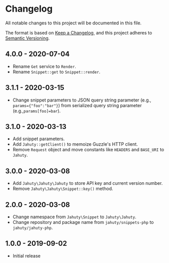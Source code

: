 # Changelog
All notable changes to this project will be documented in this file.

The format is based on [Keep a Changelog](https://keepachangelog.com/en/1.0.0/),
and this project adheres to [Semantic Versioning](https://semver.org/spec/v2.0.0.html).

## 4.0.0 - 2020-07-04

- Rename `Get` service to `Render`.
- Rename `Snippet::get` to `Snippet::render`.

## 3.1.1 - 2020-03-15

- Change snippet parameters to JSON query string parameter (e.g., `params={"foo":"bar"}`) from serialized query string parameter (e.g.,`params[foo]=bar`).

## 3.1.0 - 2020-03-13

- Add snippet parameters.
- Add `Jahuty::getClient()` to memoize Guzzle's HTTP client.
- Remove `Request` object and move constants like `HEADERS` and `BASE_URI` to `Jahuty`.

## 3.0.0 - 2020-03-08

- Add `Jahuty\Jahuty\Jahuty` to store API key and current version number.
- Remove `Jahuty\Jahuty\Snippet::key()` method.

## 2.0.0 - 2020-03-08

- Change namespace from `Jahuty\Snippet` to `Jahuty\Jahuty`.
- Change repository and package name from `jahuty/snippets-php` to `jahuty/jahuty-php`.

## 1.0.0 - 2019-09-02

- Initial release
